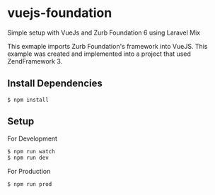 # vuejs-foundation
Simple setup with VueJs and Zurb Foundation 6 using Laravel Mix

This exmaple imports Zurb Foundation's framework into VueJS. This example was created and implemented into a project that used ZendFramework 3.

## Install Dependencies
```
$ npm install
```

## Setup

For Development
```bash
$ npm run watch
$ npm run dev
```

For Production
```bash
$ npm run prod
```